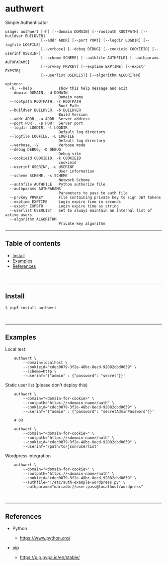 
# authwert

Simple Authenticator

```
usage: authwert [-h] [--domain DOMAIN] [--rootpath ROOTPATH] [--buildver BUILDVER] 
                [--addr ADDR] [--port PORT] [--logdir LOGDIR] [--logfile LOGFILE] 
                [--verbose] [--debug DEBUG] [--cookieid COOKIEID] [--userinf USERINF] 
                [--scheme SCHEME] [--authfile AUTHFILE] [--authparams AUTHPARAMS] 
                [--prvkey PRVKEY] [--exptime EXPTIME] [--expstr EXPSTR] 
                [--userlist USERLIST] [--algorithm ALGORITHM]

options:
  -h, --help            show this help message and exit
  --domain DOMAIN, -d DOMAIN
                        Domain name
  --rootpath ROOTPATH, -r ROOTPATH
                        Root Path
  --buildver BUILDVER, -b BUILDVER
                        Build Version
  --addr ADDR, -a ADDR  Server address
  --port PORT, -p PORT  Server port
  --logdir LOGDIR, -l LOGDIR
                        Default log directory
  --logfile LOGFILE, -L LOGFILE
                        Default log directory
  --verbose, -V         Verbose mode
  --debug DEBUG, -D DEBUG
                        Debug site
  --cookieid COOKIEID, -k COOKIEID
                        cookieid
  --userinf USERINF, -u USERINF
                        User information
  --scheme SCHEME, -s SCHEME
                        Network Scheme
  --authfile AUTHFILE   Python authorize file
  --authparams AUTHPARAMS
                        Parameters to pass to auth file
  --prvkey PRVKEY       File containing private key to sign JWT tokens
  --exptime EXPTIME     Login expire time in seconds
  --expstr EXPSTR       Login expire time as string
  --userlist USERLIST   Set to always maintain an internal list of active users
  --algorithm ALGORITHM
                        Private key algorithm
```

---------------------------------------------------------------------
## Table of contents

* [Install](#install)
* [Examples](#examples)
* [References](#references)

&nbsp;

---------------------------------------------------------------------
## Install

    $ pip3 install authwert

&nbsp;


---------------------------------------------------------------------
## Examples

Local test
```
    authwert \
        --domain=localhost \
        --cookieid="cdec0879-3f2e-48bc-8ecd-92082cbd0639" \
        --scheme=http \
        --userinf='{"admin" : {"password": "secret"}}'
```

Static user list (please don't deploy this)
```
    authwert \
        --domain="<domain-for-cookie>" \
        --rootpath="https://<domain-name>/auth" \
        --cookieid="cdec0879-3f2e-48bc-8ecd-92082cbd0639" \
        --userinf='{"admin" : {"password": "secretAdminPassword"}}'

    # OR

    authwert \
        --domain="<domain-for-cookie>" \
        --rootpath="https://<domain-name>/auth" \
        --cookieid="cdec0879-3f2e-48bc-8ecd-92082cbd0639" \
        --userinf='/path/to/json/userlist'

```

Wordpress integration
```
    authwert \
        --domain="<domain-for-cookie>" \
        --rootpath="https://<domain-name>/auth" \
        --cookieid="cdec0879-3f2e-48bc-8ecd-92082cbd0639" \
        --authfile="!/etc/auth-example-wordpress.py" \
        --authparams="mariadb://user:pass@localhost/wordpress"
```

&nbsp;


---------------------------------------------------------------------
## References

- Python
    - https://www.python.org/

- pip
    - https://pip.pypa.io/en/stable/

